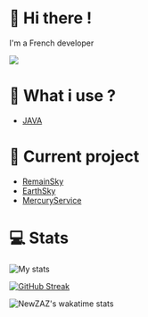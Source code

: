 # 👋 Hi there !
I'm a French developer

![](https://komarev.com/ghpvc/?username=NewZAZ&color=green&label=Viewers&style=flat-square)

# 🚀 What i use ?
- [JAVA](https://docs.oracle.com/javase/8/docs/api/)

# 🎩 Current project

- [RemainSky](https://github.com/RemainsLands)
- [EarthSky](https://github.com/EarthSky-Mc)
- [MercuryService](https://github.com/MercuryService)

# 💻 Stats

![My stats](https://github-readme-stats.vercel.app/api?username=NewZAZ&show_icons=true&hide_border=true&theme=jolly&include_all_commits=true&count_private=true&line_height=24px&hide=contribs)

[![GitHub Streak](https://github-readme-streak-stats.herokuapp.com?user=NewZAZ&theme=dark-smoky&hide_border=true)](https://git.io/streak-stats)

![NewZAZ's wakatime stats](https://github-readme-stats.vercel.app/api/wakatime?username=NewZ_AZ&theme=jolly&hide_border=true&v=2)
